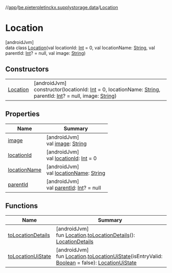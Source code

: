 //[app](../../../index.md)/[be.pieterpletinckx.supplystorage.data](../index.md)/[Location](index.md)

# Location

[androidJvm]\
data class [Location](index.md)(val locationId: [Int](https://kotlinlang.org/api/latest/jvm/stdlib/kotlin/-int/index.html) = 0, val locationName: [String](https://kotlinlang.org/api/latest/jvm/stdlib/kotlin/-string/index.html), val parentId: [Int](https://kotlinlang.org/api/latest/jvm/stdlib/kotlin/-int/index.html)? = null, val image: [String](https://kotlinlang.org/api/latest/jvm/stdlib/kotlin/-string/index.html))

## Constructors

| | |
|---|---|
| [Location](-location.md) | [androidJvm]<br>constructor(locationId: [Int](https://kotlinlang.org/api/latest/jvm/stdlib/kotlin/-int/index.html) = 0, locationName: [String](https://kotlinlang.org/api/latest/jvm/stdlib/kotlin/-string/index.html), parentId: [Int](https://kotlinlang.org/api/latest/jvm/stdlib/kotlin/-int/index.html)? = null, image: [String](https://kotlinlang.org/api/latest/jvm/stdlib/kotlin/-string/index.html)) |

## Properties

| Name | Summary |
|---|---|
| [image](image.md) | [androidJvm]<br>val [image](image.md): [String](https://kotlinlang.org/api/latest/jvm/stdlib/kotlin/-string/index.html) |
| [locationId](location-id.md) | [androidJvm]<br>val [locationId](location-id.md): [Int](https://kotlinlang.org/api/latest/jvm/stdlib/kotlin/-int/index.html) = 0 |
| [locationName](location-name.md) | [androidJvm]<br>val [locationName](location-name.md): [String](https://kotlinlang.org/api/latest/jvm/stdlib/kotlin/-string/index.html) |
| [parentId](parent-id.md) | [androidJvm]<br>val [parentId](parent-id.md): [Int](https://kotlinlang.org/api/latest/jvm/stdlib/kotlin/-int/index.html)? = null |

## Functions

| Name | Summary |
|---|---|
| [toLocationDetails](../../be.pieterpletinckx.supplystorage.ui.location/to-location-details.md) | [androidJvm]<br>fun [Location](index.md).[toLocationDetails](../../be.pieterpletinckx.supplystorage.ui.location/to-location-details.md)(): [LocationDetails](../../be.pieterpletinckx.supplystorage.ui.location/-location-details/index.md) |
| [toLocationUiState](../../be.pieterpletinckx.supplystorage.ui.location/to-location-ui-state.md) | [androidJvm]<br>fun [Location](index.md).[toLocationUiState](../../be.pieterpletinckx.supplystorage.ui.location/to-location-ui-state.md)(isEntryValid: [Boolean](https://kotlinlang.org/api/latest/jvm/stdlib/kotlin/-boolean/index.html) = false): [LocationUiState](../../be.pieterpletinckx.supplystorage.ui.location/-location-ui-state/index.md) |
